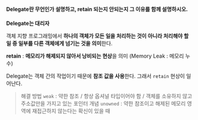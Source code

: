 #### Delegate란 무언인가 설명하고, retain 되는지 안되는지 그 이유를 함께 설명하시오.

**Delegate는 대리자**

객체 지향 프로그래밍에서 **하나의 객체가 모든 일을 처리하는 것이 아니라 처리해야 할 일 중 일부를 다른 객체에게 넘기는 것을 의미**한다.

**retain** : **메모리가 해제되지 않아서 낭비되는 현상**을 의미 (Memory Leak : 메모리 누수)

Delegate는 객체 간의 작업이기 때문에 **참조 값을 사용**한다. 그래서 `retain` 현상이 일어난다.



> 해결 방법
> `weak` : 약한 참조 / 항상 옵셔널 타입이어야 함 / 객체를 소유하지 않고 주소값만을 가지고 있는 포인터 개념
> `unowned` : 약한 참조이고 해제된 메모리 영역에 재접근하지 않는다는 확신이 있을 때



